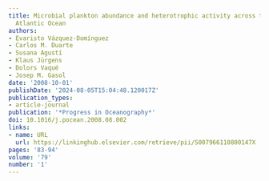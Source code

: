 ```yaml
---
title: Microbial plankton abundance and heterotrophic activity across the Central
  Atlantic Ocean
authors:
- Evaristo Vázquez-Domínguez
- Carlos M. Duarte
- Susana Agustí
- Klaus Jürgens
- Dolors Vaqué
- Josep M. Gasol
date: '2008-10-01'
publishDate: '2024-08-05T15:04:48.120017Z'
publication_types:
- article-journal
publication: '*Progress in Oceanography*'
doi: 10.1016/j.pocean.2008.08.002
links:
- name: URL
  url: https://linkinghub.elsevier.com/retrieve/pii/S007966110800147X
pages: '83-94'
volume: '79'
number: '1'
---
```


